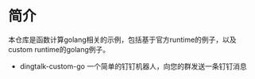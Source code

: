 # 简介

本仓库是函数计算golang相关的示例，包括基于官方runtime的例子，以及custom runtime的golang例子。

+ dingtalk-custom-go 一个简单的钉钉机器人，向您的群发送一条钉钉消息
